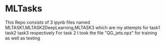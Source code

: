 # MLTasks
This Repo consists of 3 ipynb files named MLTASK1,MLTASK2DeepLearning,MLTASK3 which are my attempts for task1 task2 task3 respectively 
For task 2 I took the file "QG_jets.npz" for training as well as testing
